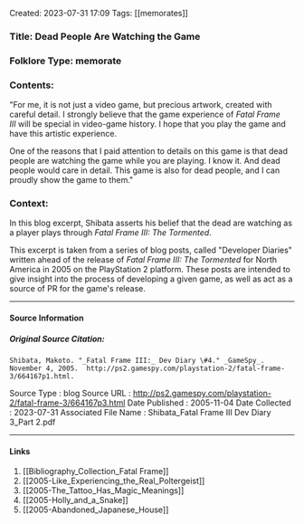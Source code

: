 Created: 2023-07-31 17:09
Tags:  [[memorates]]

### Title:  Dead People Are Watching the Game
### Folklore Type:  memorate

### Contents:
"For me, it is not just a video game, but precious artwork, created with careful detail. I strongly believe that the game experience of _Fatal Frame III_ will be special in video-game history. I hope that you play the game and have this artistic experience.  
  
One of the reasons that I paid attention to details on this game is that dead people are watching the game while you are playing. I know it. And dead people would care in detail. This game is also for dead people, and I can proudly show the game to them."

### Context:
In this blog excerpt, Shibata asserts his belief that the dead are watching as a player plays through _Fatal Frame III: The Tormented_.

This excerpt is taken from a series of blog posts, called "Developer Diaries" written ahead of the release of _Fatal Frame III: The Tormented_ for North America in 2005 on the PlayStation 2 platform.  These posts are intended to give insight into the process of developing a given game, as well as act as a source of PR for the game's release. 


----
#### Source Information
##### Original Source Citation:
	Shibata, Makoto. "_Fatal Frame III:_ Dev Diary \#4." _GameSpy_. November 4, 2005.  http://ps2.gamespy.com/playstation-2/fatal-frame-3/664167p1.html.

Source Type
: blog
Source URL
: http://ps2.gamespy.com/playstation-2/fatal-frame-3/664167p3.html
Date Published
: 2005-11-04
Date Collected
: 2023-07-31
Associated File Name
: Shibata_Fatal Frame III Dev Diary 3_Part 2.pdf

---
#### Links
1. [[Bibliography_Collection_Fatal Frame]]
2. [[2005-Like_Experiencing_the_Real_Poltergeist]]
3. [[2005-The_Tattoo_Has_Magic_Meanings]]
4. [[2005-Holly_and_a_Snake]]
5. [[2005-Abandoned_Japanese_House]]
